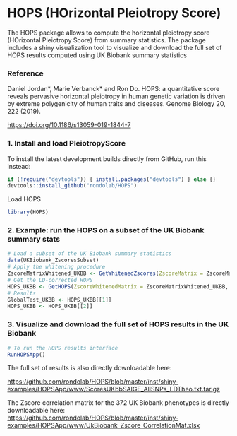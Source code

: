 # HOPS (HOrizontal Pleiotropy Score)

The HOPS package allows to compute the horizontal pleiotropy score (HOrizontal Pleiotropy Score) from summary statistics.
The package includes a shiny visualization tool to visualize and download the full set of HOPS results computed using UK Biobank summary statistics

### Reference

Daniel Jordan*, Marie Verbanck* and Ron Do. HOPS: a quantitative score reveals pervasive horizontal pleiotropy in human genetic variation is driven by extreme polygenicity of human traits and diseases. Genome Biology 20, 222 (2019).

<https://doi.org/10.1186/s13059-019-1844-7>

### 1. Install and load PleiotropyScore
To install the latest development builds directly from GitHub, run this instead:
```r
if (!require("devtools")) { install.packages("devtools") } else {}
devtools::install_github("rondolab/HOPS")
```
Load HOPS 
```r
library(HOPS)
```

### 2. Example: run the HOPS on a subset of the UK Biobank summary stats
```r
# Load a subset of the UK Biobank summary statistics
data(UKBiobank_ZscoresSubset)
# Apply the whitening procedure
ZscoreMatrixWhitened_UKBB <- GetWhitenedZscores(ZscoreMatrix = ZscoreMatrix_UKBB, ZscoreCorMatrix = ZscoreCorMatrix_UKBB)
# Get the LD-corrected HOPS
HOPS_UKBB <- GetHOPS(ZscoreWhitenedMatrix = ZscoreMatrixWhitened_UKBB, RSids = SNPinfo_UKBB$SNPid, LDCorrected = TRUE, POLYGENICITYCorrected = FALSE, GlobalTest = TRUE)
# Results
GlobalTest_UKBB <- HOPS_UKBB[[1]]
HOPS_UKBB <- HOPS_UKBB[[2]]
```
### 3. Visualize and download the full set of HOPS results in the UK Biobank
```r
# To run the HOPS results interface
RunHOPSApp()
```
The full set of results is also directly downloadable here:

https://github.com/rondolab/HOPS/blob/master/inst/shiny-examples/HOPSApp/www/ScoresUKbbSAIGE_AllSNPs_LDTheo.txt.tar.gz

The Zscore correlation matrix for the 372 UK Biobank phenotypes is directly downloadable here:
https://github.com/rondolab/HOPS/blob/master/inst/shiny-examples/HOPSApp/www/UkBiobank_Zscore_CorrelationMat.xlsx
